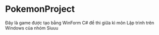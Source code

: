 # PokemonProject
Đây là game được tạo bằng WinForm C# để thi giữa kì môn Lập trình trên Windows của nhóm Siuuu
